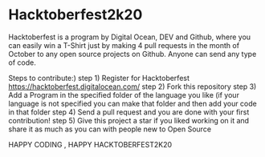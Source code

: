 # Hacktoberfest2k20
Hacktoberfest is a program by Digital Ocean, DEV and Github, where you can easily win a T-Shirt just by making 4 pull requests in the month of October to any open source projects on Github.
Anyone can send any type of code.


Steps to contribute:)
step 1) Register for Hacktoberfest https://hacktoberfest.digitalocean.com/
step 2) Fork this repository
step 3) Add a Program in the specified folder of the language you like (if your language is not specified you can make that folder and then add your code in that folder
step 4) Send a pull request and you are done with your first contribution!
step 5) Give this project a star if you liked working on it and share it as much as you can with people new to Open Source

HAPPY CODING , HAPPY HACKTOBERFEST2K20
